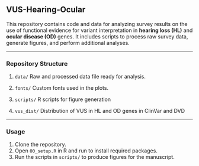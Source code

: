## VUS-Hearing-Ocular

This repository contains code and data for analyzing survey results on the use of functional evidence for variant interpretation in **hearing loss (HL)** and **ocular disease (OD)** genes. It includes scripts to process raw survey data, generate figures, and perform additional analyses.

---

### Repository Structure

1. `data/`
Raw and processed data file ready for analysis.

2. `fonts/`
Custom fonts used in the plots.

3. `scripts/`
R scripts for figure generation

4. `vus_dist/`
Distribution of VUS in HL and OD genes in ClinVar and DVD

---

### Usage

1. Clone the repository.
2. Open `00_setup.R` in R and run to install required packages.
3. Run the scripts in `scripts/` to produce figures for the manuscript.
